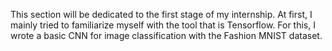 This section will be dedicated to the first stage of my internship. At first, I mainly tried to familiarize myself with the tool that is Tensorflow.
For this, I wrote a basic CNN for image classification with the Fashion MNIST dataset.
